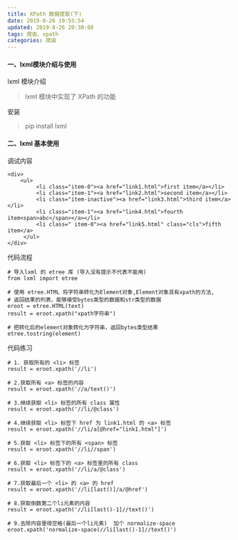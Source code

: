 ```yaml
---
title: XPath 数据提取(下)
date: 2019-8-26 19:55:54
updated: 2019-8-26 20:30:08
tags: 爬虫、xpath
categories: 爬虫
---
```



#### 一、lxml模块介绍与使用

lxml 模块介绍
> lxml 模块中实现了 XPath 的功能

安装
>pip install lxml

#### 二、lxml 基本使用

调试内容

    <div>
        <ul>
             <li class="item-0"><a href="link1.html">first item</a></li>
             <li class="item-1"><a href="link2.html">second item</a></li>
             <li class="item-inactive"><a href="link3.html">third item</a></li>
             <li class="item-1"><a href="link4.html">fourth item<span>abc</span></a></li>
             <li class=" item-0"><a href="link5.html" class="cls">fifth item</a>
         </ul>
    </div>

代码流程

    # 导入lxml 的 etree 库 (导入没有提示不代表不能用)
    from lxml import etree

    # 使用 etree.HTML 将字符串转化为Element对象,Element对象具有xpath的方法,
    # 返回结果的列表，能够接受bytes类型的数据和str类型的数据
    eroot = etree.HTML(text)
    result = eroot.xpath("xpath字符串")

    # 把转化后的element对象转化为字符串，返回bytes类型结果
    etree.tostring(element)


代码练习

    # 1. 获取所有的 <li> 标签
    result = eroot.xpath('//li')

    # 2.获取所有 <a> 标签的内容
    result = eroot.xpath('//a/text()')

    # 3.继续获取 <li> 标签的所有 class 属性
    result = eroot.xpath('//li/@class')

    # 4.继续获取 <li> 标签下 href 为 link1.html 的 <a> 标签
    result = eroot.xpath('//li/a[@href="link1.html"]')

    # 5.获取 <li> 标签下的所有 <span> 标签
    result = eroot.xpath('//li//span')

    # 6.获取 <li> 标签下的 <a> 标签里的所有 class
    result = eroot.xpath('//li/a/@class')

    # 7.获取最后一个 <li> 的 <a> 的 href
    result = eroot.xpath('//li[last()]/a/@href')

    # 8.获取倒数第二个li元素的内容
    result = eroot.xpath('//li[last()-1]//text()')
    
    # 9.去除内容里得空格(最后一个li元素)  加个 normalize-space
    eroot.xpath('normalize-space(//li[last()-1]//text()')
